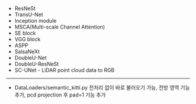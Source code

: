 * ResNeSt
* TransU-Net 
* Inception module
* MSCA(Multi-scale Channel Attention)
* SE block 
* VGG block
* ASPP 
* SalsaNeXt
* DoubleU-Net 
* DoubleU-ResNeSt
* SC-UNet - LiDAR point cloud data to RGB


-----------------------------------------------------------------
* DataLoaders/semantic_kitti.py
  전처리 없이 바로 불러오기 가능, 전방 영역 기능추가, pcd projection 후 pad=1 기능 추가 
